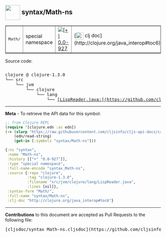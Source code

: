 ## <img width="48px" valign="middle" src="http://i.imgur.com/Hi20huC.png"> syntax/Math-ns

 <table border="1">
<tr>
<td><samp>Math/</samp></td>
<td>special namespace</td>
<td><a href="https://github.com/cljsinfo/cljs-api-docs/tree/0.0-927"><img valign="middle" alt="[+] 0.0-927" src="https://img.shields.io/badge/+-0.0--927-lightgrey.svg"></a> </td>
<td>
[<img height="24px" valign="middle" src="http://i.imgur.com/1GjPKvB.png"> clj doc](http://clojure.org/java_interop#toc6)
</td>
</tr>
</table>






Source code:

```clj

```

 <pre>
clojure @ clojure-1.3.0
└── src
    └── jvm
        └── clojure
            └── lang
                └── <ins>[LispReader.java:](https://github.com/clojure/clojure/blob/clojure-1.3.0/src/jvm/clojure/lang/LispReader.java#L)</ins>
</pre>


---

__Meta__ - To retrieve the API data for this symbol:

```clj
;; from Clojure REPL
(require '[clojure.edn :as edn])
(-> (slurp "https://raw.githubusercontent.com/cljsinfo/cljs-api-docs/catalog/cljs-api.edn")
    (edn/read-string)
    (get-in [:symbols "syntax/Math-ns"]))
```

```clj
{:ns "syntax",
 :name "Math-ns",
 :history [["+" "0.0-927"]],
 :type "special namespace",
 :full-name-encode "syntax_Math-ns",
 :source {:repo "clojure",
          :tag "clojure-1.3.0",
          :filename "src/jvm/clojure/lang/LispReader.java",
          :lines [nil]},
 :syntax-form "Math/",
 :full-name "syntax/Math-ns",
 :clj-doc "http://clojure.org/java_interop#toc6"}

```

---

__Contributions__ to this document are accepted as Pull Requests to the following file:

 <pre>
[cljsdoc/syntax_Math-ns.cljsdoc](https://github.com/cljsinfo/cljs-api-docs/blob/master/cljsdoc/syntax_Math-ns.cljsdoc)
</pre>

